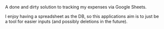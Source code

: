 A done and dirty solution to tracking my expenses via Google Sheets.

I enjoy having a spreadsheet as the DB, so this applications aim
is to just be a tool for easier inputs (and possibly deletions in the future).